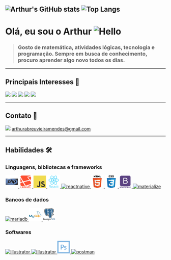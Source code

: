 ![Arthur's GitHub stats](https://github-readme-stats.vercel.app/api?username=arthurabreuvieira&count_private=true&show_icons=true&theme=algolia&bg_color=0,050f2c,00343d&hide_border=true)
![Top Langs](https://github-readme-stats.vercel.app/api/top-langs/?username=arthurabreuvieira&langs_count=10&layout=compact&show_icons=true&theme=algolia&bg_color=0,050f2c,00343d&hide_border=true)
-----------------
# Olá, eu sou o Arthur <img src="https://raw.githubusercontent.com/iampavangandhi/iampavangandhi/master/gifs/Hi.gif" width="30px" alt="Hello">
> ### Gosto de matemática, atividades lógicas, tecnologia e programação. Sempre em busca de conhecimento, procuro aprender algo novo todos os dias.
-----------------
## Principais Interesses 🎯
![](https://img.shields.io/badge/-PHP-4d5bff?style=for-the-badge)
![](https://img.shields.io/badge/-LARAVEL-eb3c2c?style=for-the-badge)
![](https://img.shields.io/badge/-JAVASCRIPT-ffda1f?style=for-the-badge)
![](https://img.shields.io/badge/-REACT%20NATIVE-27d9fe?style=for-the-badge)
![](https://img.shields.io/badge/-REACT%20JS-27d9fe?style=for-the-badge)

-----------------
## Contato 📱
  <img src="https://img.shields.io/badge/gmail-D14836?&style=for-the-badge&logo=gmail&logoColor=white&link=mailto:arthurabreuvieiramendes@gmail.com" width="60px"> arthurabreuvieiramendes@gmail.com
  
-----------------
## Habilidades 🛠️

### Linguagens, bibliotecas e frameworks
<p align="left"> 
  <a href="https://www.php.net" target="_blank"> 
    <img src="https://raw.githubusercontent.com/devicons/devicon/master/icons/php/php-original.svg" alt="php" width="40" height="40"/> 
  </a> 
  <a href="https://laravel.com/" target="_blank"> 
    <img src="https://raw.githubusercontent.com/devicons/devicon/master/icons/laravel/laravel-plain-wordmark.svg" alt="laravel" width="40" height="40"/> 
  </a> 
  <a href="https://developer.mozilla.org/en-US/docs/Web/JavaScript" target="_blank"> 
    <img src="https://raw.githubusercontent.com/devicons/devicon/master/icons/javascript/javascript-original.svg" alt="javascript" width="40" height="40"/> 
  </a> 
  <a href="https://reactjs.org/" target="_blank"> 
    <img src="https://raw.githubusercontent.com/devicons/devicon/master/icons/react/react-original-wordmark.svg" alt="react" width="40" height="40"/> 
  </a> 
  <a href="https://reactnative.dev/" target="_blank"> 
    <img src="https://reactnative.dev/img/header_logo.svg" alt="reactnative" width="40" height="40"/> 
  </a> 
  <a href="https://www.w3.org/html/" target="_blank"> 
    <img src="https://raw.githubusercontent.com/devicons/devicon/master/icons/html5/html5-original-wordmark.svg" alt="html5" width="40" height="40"/> 
  </a> 
  <a href="https://www.w3schools.com/css/" target="_blank"> 
    <img src="https://raw.githubusercontent.com/devicons/devicon/master/icons/css3/css3-original-wordmark.svg" alt="css3" width="40" height="40"/> 
  </a> 
  <a href="https://getbootstrap.com" target="_blank"> 
    <img src="https://raw.githubusercontent.com/devicons/devicon/master/icons/bootstrap/bootstrap-plain-wordmark.svg" alt="bootstrap" width="40" height="40"/> 
  </a> 
  <a href="https://materializecss.com/" target="_blank"> 
    <img src="https://raw.githubusercontent.com/prplx/svg-logos/5585531d45d294869c4eaab4d7cf2e9c167710a9/svg/materialize.svg" alt="materialize" width="40" height="40"/> 
  </a> 
</p>

### Bancos de dados
<p align="left"> 
  <a href="https://mariadb.org/" target="_blank"> 
    <img src="https://www.vectorlogo.zone/logos/mariadb/mariadb-icon.svg" alt="mariadb" width="40" height="40"/> 
  </a>
  <a href="https://www.mysql.com/" target="_blank"> 
    <img src="https://raw.githubusercontent.com/devicons/devicon/master/icons/mysql/mysql-original-wordmark.svg" alt="mysql" width="40" height="40"/> 
  </a>
  <a href="https://www.postgresql.org" target="_blank"> 
    <img src="https://raw.githubusercontent.com/devicons/devicon/master/icons/postgresql/postgresql-original-wordmark.svg" alt="postgresql" width="40" height="40"/> 
  </a>
</p>

### Softwares
<p align="left"> 
  <a href="https://www.adobe.com/in/products/aftereffects.html" target="_blank"> 
    <img src="https://raw.githubusercontent.com/detain/svg-logos/780f25886640cef088af994181646db2f6b1a3f8/svg/after-effects-cc.svg" alt="illustrator" width="40" height="40"/> 
  </a> 
  <a href="https://www.adobe.com/in/products/illustrator.html" target="_blank"> 
    <img src="https://www.vectorlogo.zone/logos/adobe_illustrator/adobe_illustrator-icon.svg" alt="illustrator" width="40" height="40"/> 
  </a> 
  <a href="https://www.photoshop.com/en" target="_blank"> 
    <img src="https://raw.githubusercontent.com/devicons/devicon/master/icons/photoshop/photoshop-line.svg" alt="photoshop" width="40" height="40"/> 
  </a> 
  <a href="https://postman.com" target="_blank"> 
    <img src="https://www.vectorlogo.zone/logos/getpostman/getpostman-icon.svg" alt="postman" width="40" height="40"/> 
  </a> 
</p>
